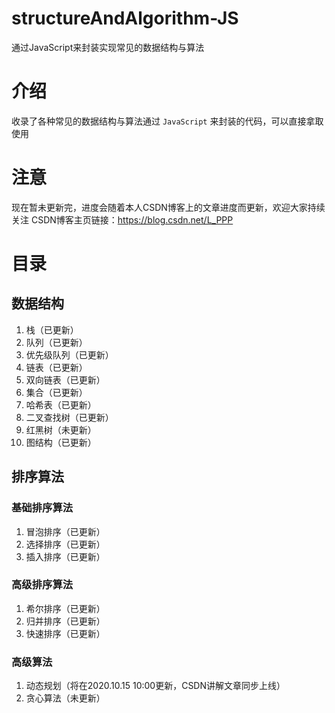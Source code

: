 # structureAndAlgorithm-JS
通过JavaScript来封装实现常见的数据结构与算法

# 介绍
收录了各种常见的数据结构与算法通过 `JavaScript` 来封装的代码，可以直接拿取使用

# 注意
现在暂未更新完，进度会随着本人CSDN博客上的文章进度而更新，欢迎大家持续关注
CSDN博客主页链接：https://blog.csdn.net/L_PPP

# 目录
## 数据结构
1. 栈（已更新）
2. 队列（已更新）
3. 优先级队列（已更新）
4. 链表（已更新）
5. 双向链表（已更新）
6. 集合（已更新）
7. 哈希表（已更新）
8. 二叉查找树（已更新）
9. 红黑树（未更新）
10. 图结构（已更新）

## 排序算法
### 基础排序算法
1. 冒泡排序（已更新）
2. 选择排序（已更新）
3. 插入排序（已更新）

### 高级排序算法
1. 希尔排序（已更新）
2. 归并排序（已更新）
3. 快速排序（已更新）

### 高级算法
1. 动态规划（将在2020.10.15 10:00更新，CSDN讲解文章同步上线）
2. 贪心算法（未更新）